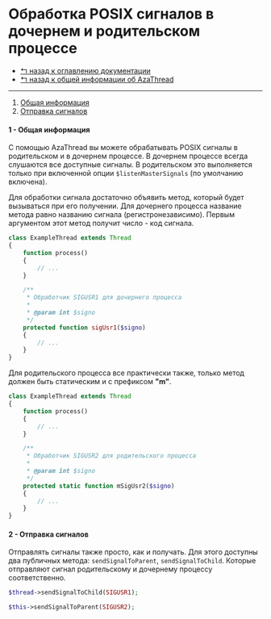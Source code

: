 Обработка POSIX сигналов в дочернем и родительском процессе
===========================================================

* [↰ назад к оглавлению документации](0.Index.md)
* [↰ назад к общей информации об AzaThread](../../../../#azathread)


---


1. [Общая информация](#1----)
2. [Отправка сигналов](#2----)



#### 1 - Общая информация

С помощью AzaThread вы можете обрабатывать POSIX сигналы в родительском и в дочернем процессе. В дочернем процессе всегда слушаются все доступные сигналы. В родительском это выполняется только при включенной опции `$listenMasterSignals` (по умолчанию включена).

Для обработки сигнала достаточно объявить метод, который будет вызываться при его получении. Для дочернего процесса название метода равно названию сигнала (регистронезависимо). Первым аргументом этот метод получит число - код сигнала.

```php
class ExampleThread extends Thread
{
	function process()
	{
		// ...
	}

	/**
	 * Обработчик SIGUSR1 для дочернего процесса
	 *
	 * @param int $signo
	 */
	protected function sigUsr1($signo)
	{
		// ...
	}
}
```


Для родительского процесса все практически также, только метод должен быть статическим и с префиксом **"m"**.

```php
class ExampleThread extends Thread
{
	function process()
	{
		// ...
	}

	/**
	 * Обработчик SIGUSR2 для родительского процесса
	 *
	 * @param int $signo
	 */
	protected static function mSigUsr2($signo)
	{
		// ...
	}
}
```



#### 2 - Отправка сигналов

Отправлять сигналы также просто, как и получать. Для этого доступны два публичных метода: `sendSignalToParent`, `sendSignalToChild`. Которые отправляют сигнал родительскому и дочернему процессу соответственно.

```php
$thread->sendSignalToChild(SIGUSR1);
```

```php
$this->sendSignalToParent(SIGUSR2);
```
